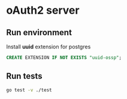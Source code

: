# oAuth2 server

## Run environment

Install __uuid__ extension for postgres
```sql
CREATE EXTENSION IF NOT EXISTS "uuid-ossp";
```

## Run tests

```bash
go test -v ./test
```
